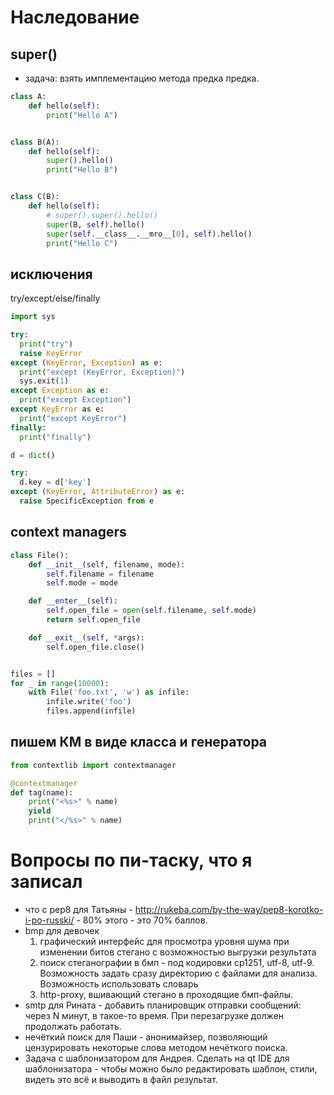 # Наследование

## super()

+ задача: взять имплементацию метода предка предка.

```Python
class A:
    def hello(self):
        print("Hello A")


class B(A):
    def hello(self):
        super().hello()
        print("Hello B")


class C(B):
    def hello(self):
        # super().super().hello()
        super(B, self).hello()
        super(self.__class__.__mro__[0], self).hello()
        print("Hello C")
```

## исключения

try/except/else/finally

```Python
import sys

try:
  print("try")
  raise KeyError
except (KeyError, Exception) as e:
  print("except (KeyError, Exception)")
  sys.exit(1)
except Exception as e:
  print("except Exception")
except KeyError as e:
  print("except KeyError")
finally:
  print("finally")
```

```Python
d = dict()

try:
  d.key = d['key']
except (KeyError, AttributeError) as e:
  raise SpecificException from e
```

## context managers

```Python
class File():
    def __init__(self, filename, mode):
        self.filename = filename
        self.mode = mode

    def __enter__(self):
        self.open_file = open(self.filename, self.mode)
        return self.open_file

    def __exit__(self, *args):
        self.open_file.close()


files = []
for _ in range(10000):
    with File('foo.txt', 'w') as infile:
        infile.write('foo')
        files.append(infile)
```

## пишем КМ в виде класса и генератора

```Python
from contextlib import contextmanager

@contextmanager
def tag(name):
    print("<%s>" % name)
    yield
    print("</%s>" % name)
```

# Вопросы по пи-таску, что я записал

- что с pep8 для Татьяны - http://rukeba.com/by-the-way/pep8-korotko-i-po-russki/ - 80%
  этого - это 70% баллов.
- bmp для девочек
  1. графический интерфейс для просмотра уровня шума при изменении битов стегано
     с возможностью выгрузки результата
  2. поиск стеганографии в бмп - под кодировки cp1251, utf-8, utf-9. Возможность
     задать сразу директорию с файлами для анализа. Возможность использовать словарь
  3. http-proxy, вшивающий стегано в проходящие бмп-файлы.
- smtp для Рината - добавить планировщик отправки сообщений: через N минут, в такое-то время.
  При перезагрузке должен продолжать работать.
- нечёткий поиск для Паши - анонимайзер, позволяющий цензурировать некоторые слова методом
  нечёткого поиска.
- Задача с шаблонизатором для Андрея. Сделать на qt IDE для шаблонизатора -
  чтобы можно было редактировать шаблон, стили, видеть это всё и выводить в файл
  результат.
